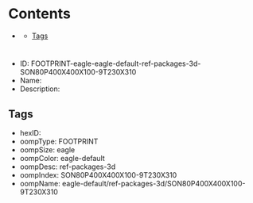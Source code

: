



Contents
========

* [](#)
	* [Tags](#tags)

# 

- ID: FOOTPRINT-eagle-eagle-default-ref-packages-3d-SON80P400X400X100-9T230X310
- Name: 
- Description: 

## Tags

- hexID: 
- oompType: FOOTPRINT
- oompSize: eagle
- oompColor: eagle-default
- oompDesc: ref-packages-3d
- oompIndex: SON80P400X400X100-9T230X310
- oompName: eagle-default/ref-packages-3d/SON80P400X400X100-9T230X310
